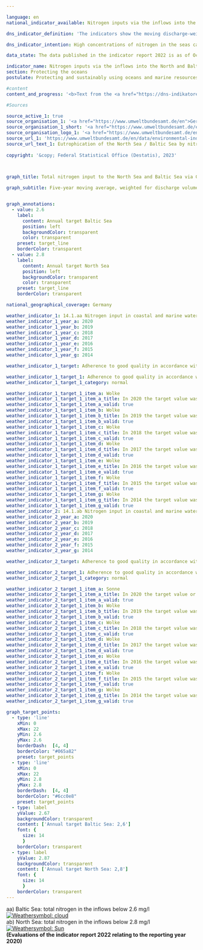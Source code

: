 ```yaml
---

language: en    
national_indicator_available: Nitrogen inputs via the inflows into the North and Baltic Seas    

dns_indicator_definition: 'The indicators show the moving discharge-weighted five-year average of nitrogen concentrations in milligrams (<abbr title="Miligrams" tabindex="0">mg</abbr>) of nitrogen per litre (<abbr title="Litre" tabindex="0">l</abbr>) of water discharged from rivers into the North Sea and the Baltic Sea.<sup>1</sup><br><br><small><sup>1</sup>Regarding the North Sea, these are the following rivers: Eider, Elbe, Ems, Weser, Rhein, Treene, Aarlau, Bongsieler Kanal and Miele. As far as the Baltic Sea is concerned, these are the following rivers: Peene, Trave, Warnow, Langballigau, Füsinger Au, Koseler Au, Schwentine, Kossau, Goddesdorfer Au, Oldenburger Graben, Aalbeck, Schwartau, Lippingau, Hagener Au, Barthe, Duvenbaek, Hellbach, Maurine, Recknitz, Ryck, Stepenitz, Uecker, Wallensteingraben and Zarow.</small>'    

dns_indicator_intention: High concentrations of nitrogen in the seas can lead to eutrophication effects such as oxygen depletion, the loss of biodiversity and to the destruction of fish spawning grounds. Therefore, the input of nitrogen should stay below 2.8&nbsp;<abbr title="Miligrams" tabindex="0">mg</abbr> nitrogen per litre discharge for the rivers flowing into the North Sea and below 2.6&nbsp;<abbr title="Miligrams per litre" tabindex="0">mg/l</abbr> for the rivers flowing into the Baltic Sea. This aligns with the management targets of the Ordinance on the Protection of Surface Waters (<abbr title="Oberflächengewässerverordnung" tabindex="0">OGewV</abbr>), which were agreed in implementation of the Water Framework Directive, as well as with those of the Marine Strategy Framework Directive and the Baltic Sea Action Plan.    

data_state: The data published in the indicator report 2022 is as of Oct 31 2022. The data shown on this platform is updated regularly, so that more current data may be available online than published in the <a href="https://dns-indikatoren.de/en/facts_publications/">indicator report 2022</a>.    

indicator_name: Nitrogen inputs via the inflows into the North and Baltic Seas    
section: Protecting the oceans    
postulate: Protecting and sustainably using oceans and marine resources    

#content     
content_and_progress: '<b>Text from the <a href="https://dns-indikatoren.de/en/facts_publications/">Indicator Report 2022&nbsp;</a></b><br><br>One of the main causes of nitrogen inputs reaching the North and Baltic Seas via inflows is nitrogen surplus in agriculture, which is measured in indicator 2.1.a. Like nitrogen, phosphorus also leads to eutrophication. Phosphorus pollution in rivers is examined separately in indicator 6.1.a.<br><br>The calculations for this indicator use monitoring data on nitrogen concentrations and on the discharge volumes of small and major rivers flowing into the North and Baltic Seas, which the German Environment Agency collates as reported by the Länder and by river basin commissions. Data is also included for smaller rivers which do not flow directly into the North or Baltic Sea but are tributaries to larger rivers. In these cases, the data for each river are taken from its last monitoring site before the confluence. The Rhine is also included in the figures, even though its estuary is not in Germany. The data for the Rhine were recorded at the point where it leaves Germany (monitoring site at Bimmen, Kleve).<br><br>The nitrogen concentrations for each river are weighted for discharge volume, so that major rivers which discharge large qualities of water have a greater influence on the average that smaller ones. To prevent the graph being distorted by single extreme events like floods or droughts, which can result in anomalously very high or very low nitrogen inputs, the values are depicted as a five-year moving average.<br><br>The average nitrogen concentration for all North and Baltic Sea inflows, weighted for discharge volume, has followed a downward trend since the beginning of the time series, with the reduction in concentration more marked for the North Sea than the Baltic. The 2016-2020&nbsp;average for the North Sea inflows was a concentration of 2.8&nbsp;<abbr title="Miligrams per litre" tabindex="0">mg/l</abbr> and reached jointly the target value for the first time. For rivers flowing into the Baltic Sea, the average concentration was 3.1&nbsp;<abbr title="Miligrams per litre" tabindex="0">mg/l</abbr> for the same period and, thus, exceeded the upper limit of 2.6&nbsp;<abbr title="Miligrams per litre" tabindex="0">mg/l</abbr>.<br><br>In contrast to the aggregated indicator 14.1.a “Nitrogen inputs via the inflows into the North and Baltic Seas”, each river by itself has to meet the management target to achieve good quality, as defined by the Ordinance on the Protection of Surface Waters. The target is neither achieved for the North Sea nor the Baltic Sea.<br><br>Of the three major inflows into the Baltic Sea, the Peene, the Trave and the Warnow, only the latter had already reached the management target by 2016-2020. Nevertheless, Peene and Trave showed a small reduction in concentration across the five-year averages by 0.1&nbsp;<abbr title="Miligrams per litre" tabindex="0">mg/l</abbr>. In some of the smaller Baltic Sea inflows, concentrations of nitrogen are still several times higher than the management target, with values of up to 5.9&nbsp;<abbr title="Miligrams per litre" tabindex="0">mg/l</abbr>, and the target was only reached by a quarter of the smaller Baltic Sea inflows.<br><br>Of the North Sea inflows, only the Rhine met the management target in the period 2016&nbsp;to 2020, and, hence, was mainly responsible for the joint achievement of the weighted for discharge volume target value. The five-year averages of nitrogen concentrations decreased for all major North Sea inflows (Ems, Weser, Rhein and Eider) by 0.1&nbsp;to 0.2&nbsp;<abbr title="Miligrams per litre" tabindex="0">mg/l</abbr>, except for the Elbe. A slight decline was also measured by the five-year averages of nitrogen concentrations for the small North Sea inflows. Accordingly, the values were between 2.6&nbsp;<abbr title="Miligrams per litre" tabindex="0">mg/l</abbr> and 3.5&nbsp;<abbr title="Miligrams per litre" tabindex="0">mg/l</abbr> in the period from 2016-2020.'        

#Sources    

source_active_1: true
source_organisation_1: '<a href="https://www.umweltbundesamt.de/en">German Environment Agency (as reported by the Länder and by river basin commissions</a>'
source_organisation_1_short: '<a href="https://www.umweltbundesamt.de/en" target="_blank">German Environment Agency (as reported by the Länder and by river basin commissions</a>'
source_organisation_logo_1: '<a href="https://www.umweltbundesamt.de/en" target="_blank"><img src="www.dnsTestEnvironment.github.io/dns-indicators/public/OrgImgEn/uba.png" alt="German Environment Agency (as reported by the Länder and by river basin commissions" title=" Click here to visit the homepage of the organizationGerman Environment Agency (as reported by the Länder and by river basin commissions" style="height:60px; width:148px; border: transparent"/></a>'
source_url_1: 'https://www.umweltbundesamt.de/en/data/environmental-indicators/indicator-eutrophication-of-the-north-sea-baltic-sea'
source_url_text_1: Eutrophication of the North Sea / Baltic Sea by nitrogen
    
copyright: '&copy; Federal Statistical Office (Destatis), 2023'    

    

graph_title: Total nitrogen input to the North Sea and Baltic Sea via German tributaries    

graph_subtitle: Five-year moving average, weighted for discharge volume    


graph_annotations:
  - value: 2.6
    label:
      content: Annual target Baltic Sea
      position: left
      backgroundColor: transparent
      color: transparent
    preset: target_line
    borderColor: transparent
  - value: 2.8
    label:
      content: Annual target North Sea
      position: left
      backgroundColor: transparent
      color: transparent
    preset: target_line
    borderColor: transparent        

national_geographical_coverage: Germany    

weather_indicator_1: 14.1.aa Nitrogen input in coastal and marine waters – nitrogen input via the inflows into the Baltic Sea
weather_indicator_1_year_a: 2020
weather_indicator_1_year_b: 2019
weather_indicator_1_year_c: 2018
weather_indicator_1_year_d: 2017
weather_indicator_1_year_e: 2016
weather_indicator_1_year_f: 2015
weather_indicator_1_year_g: 2014

weather_indicator_1_target: Adherence to good quality in accordance with the Ordinance on the Protection of Surface Waters (Oberflächengewässerver-ordnung) (annual averages for total nitro-gen in rivers flowing into the Baltic may not exceed 2.6&nbsp;<abbr title="Miligrams per litre" tabindex="0">mg/l</abbr>)

weather_indicator_1_target_1: Adherence to good quality in accordance with the Ordinance on the Protection of Surface Waters (Oberflächengewässerver-ordnung) (annual averages for total nitro-gen in rivers flowing into the Baltic may not exceed 2.6&nbsp;<abbr title="Miligrams per litre" tabindex="0">mg/l</abbr>)
weather_indicator_1_target_1_category: normal

weather_indicator_1_target_1_item_a: Wolke
weather_indicator_1_target_1_item_a_title: In 2020 the target value was not reached, but the average development pointed in the desired direction.
weather_indicator_1_target_1_item_a_valid: true
weather_indicator_1_target_1_item_b: Wolke
weather_indicator_1_target_1_item_b_title: In 2019 the target value was not reached, but the average development pointed in the desired direction.
weather_indicator_1_target_1_item_b_valid: true
weather_indicator_1_target_1_item_c: Wolke
weather_indicator_1_target_1_item_c_title: In 2018 the target value was not reached, but the average development pointed in the desired direction.
weather_indicator_1_target_1_item_c_valid: true
weather_indicator_1_target_1_item_d: Wolke
weather_indicator_1_target_1_item_d_title: In 2017 the target value was not reached, but the average development pointed in the desired direction.
weather_indicator_1_target_1_item_d_valid: true
weather_indicator_1_target_1_item_e: Wolke
weather_indicator_1_target_1_item_e_title: In 2016 the target value was not reached, but the average development pointed in the desired direction.
weather_indicator_1_target_1_item_e_valid: true
weather_indicator_1_target_1_item_f: Wolke
weather_indicator_1_target_1_item_f_title: In 2015 the target value was not reached, but the average development pointed in the desired direction.
weather_indicator_1_target_1_item_f_valid: true
weather_indicator_1_target_1_item_g: Wolke
weather_indicator_1_target_1_item_g_title: In 2014 the target value was not reached, but the average development pointed in the desired direction.
weather_indicator_1_target_1_item_g_valid: true
weather_indicator_2: 14.1.ab Nitrogen input in coastal and marine waters – nitrogen input via the inflows into the North Sea
weather_indicator_2_year_a: 2020
weather_indicator_2_year_b: 2019
weather_indicator_2_year_c: 2018
weather_indicator_2_year_d: 2017
weather_indicator_2_year_e: 2016
weather_indicator_2_year_f: 2015
weather_indicator_2_year_g: 2014

weather_indicator_2_target: Adherence to good quality in accordance with the Ordinance on the Protection of Surface Waters (annual averages for total nitrogen in rivers flowing into the North Sea may not exceed 2.8&nbsp;<abbr title="Miligrams per litre" tabindex="0">mg/l</abbr>)

weather_indicator_2_target_1: Adherence to good quality in accordance with the Ordinance on the Protection of Surface Waters (annual averages for total nitrogen in rivers flowing into the North Sea may not exceed 2.8&nbsp;<abbr title="Miligrams per litre" tabindex="0">mg/l</abbr>)
weather_indicator_2_target_1_category: normal

weather_indicator_2_target_1_item_a: Sonne
weather_indicator_2_target_1_item_a_title: In 2020 the target value or a better value was achieved and the average change did not point in the direction of deterioration.
weather_indicator_2_target_1_item_a_valid: true
weather_indicator_2_target_1_item_b: Wolke
weather_indicator_2_target_1_item_b_title: In 2019 the target value was not reached, but the average development pointed in the desired direction.
weather_indicator_2_target_1_item_b_valid: true
weather_indicator_2_target_1_item_c: Wolke
weather_indicator_2_target_1_item_c_title: In 2018 the target value was not reached, but the average development pointed in the desired direction.
weather_indicator_2_target_1_item_c_valid: true
weather_indicator_2_target_1_item_d: Wolke
weather_indicator_2_target_1_item_d_title: In 2017 the target value was not reached, but the average development pointed in the desired direction.
weather_indicator_2_target_1_item_d_valid: true
weather_indicator_2_target_1_item_e: Wolke
weather_indicator_2_target_1_item_e_title: In 2016 the target value was not reached, but the average development pointed in the desired direction.
weather_indicator_2_target_1_item_e_valid: true
weather_indicator_2_target_1_item_f: Wolke
weather_indicator_2_target_1_item_f_title: In 2015 the target value was not reached, but the average development pointed in the desired direction.
weather_indicator_2_target_1_item_f_valid: true
weather_indicator_2_target_1_item_g: Wolke
weather_indicator_2_target_1_item_g_title: In 2014 the target value was not reached, but the average development pointed in the desired direction.
weather_indicator_2_target_1_item_g_valid: true    

graph_target_points:
  - type: 'line'
    xMin: 0
    xMax: 22
    yMin: 2.6
    yMax: 2.6
    borderDash:  [4, 4]
    borderColor: "#065a82"
    preset: target_points
  - type: 'line'
    xMin: 0
    xMax: 22
    yMin: 2.8
    yMax: 2.8
    borderDash:  [4, 4]
    borderColor: "#6cc0e8"
    preset: target_points
  - type: label
    yValue: 2.67
    backgroundColor: transparent
    content: ['Annual target Baltic Sea: 2,6']
    font: {
      size: 14
      }
    borderColor: transparent
  - type: label
    yValue: 2.87
    backgroundColor: transparent
    content: ['Annual target North Sea: 2,8']
    font: {
      size: 14
      }
    borderColor: transparent    
---
```



<div>
  <div class="my-header">
    <label class="default">aa) Baltic Sea: total nitrogen in the inflows below 2.6&nbsp;mg/l
      <a href="www.dnsTestEnvironment.github.io/dns-indicators/en/status"><img src="https://g205sdgs.github.io/sdg-indicators/public/Wettersymbole/Wolke.png" title="In 2020 the target value was not reached, but the average development pointed in the desired direction." alt="Weathersymbol: cloud"/>
      </a>
    </label>
  </div>
</div>
<div>
  <div class="my-header">
    <label class="default">ab) North Sea: total nitrogen in the inflows below 2.8&nbsp;mg/l
      <a href="www.dnsTestEnvironment.github.io/dns-indicators/en/status"><img src="https://g205sdgs.github.io/sdg-indicators/public/Wettersymbole/Sonne.png" title="In 2020 the target value or a better value was achieved and the average change did not point in the direction of deterioration." alt="Weathersymbol: Sun"/>
      </a>
    </label>
  </div>
</div>
<div class="my-header-note">
  <label class="default"><b>(Evaluations of the indicator report 2022 relating to the reporting year 2020)
  </b></label>
</div>